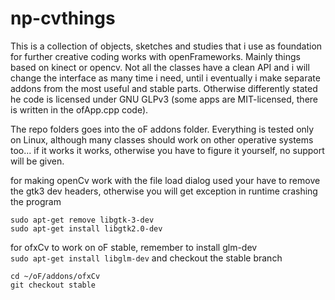 np-cvthings
==============
This is a collection of objects, sketches and studies that i use as foundation for further creative coding works with openFrameworks. Mainly things based on kinect or opencv. Not all the classes have a clean API and i will change the interface as many time i need, until i eventually i make separate addons from the most useful and stable parts. Otherwise differently stated he code is licensed under GNU GLPv3 (some apps are MIT-licensed, there is written in the ofApp.cpp code). 
   
The repo folders goes into the oF addons folder. Everything is tested only on Linux, although many classes should work on other operative systems too... if it works it works, otherwise you have to figure it yourself, no support will be given.
   
for making openCv work with the file load dialog used your have to remove the gtk3 dev headers, otherwise you will get exception in runtime crashing the program    
```
sudo apt-get remove libgtk-3-dev
sudo apt-get install libgtk2.0-dev
```  
      
for ofxCv to work on oF stable, remember to install glm-dev  
`sudo apt-get install libglm-dev`
and checkout the stable branch  
```
cd ~/oF/addons/ofxCv
git checkout stable
```

